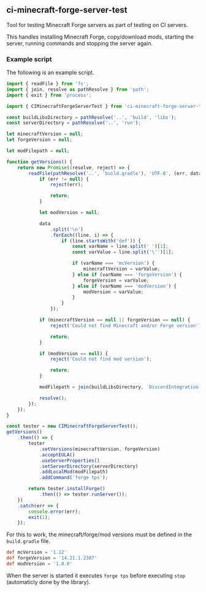 ## ci-minecraft-forge-server-test

Tool for testing Minecraft Forge servers as part of testing on CI servers.

This handles installing Minecraft Forge, copy/download mods, starting the server, running commands and stopping the server again.

### Example script

The following is an example script.

```typescript
import { readFile } from 'fs';
import { join, resolve as pathResolve } from 'path';
import { exit } from 'process';

import { CIMinecraftForgeServerTest } from 'ci-minecraft-forge-server-test';

const buildLibsDirectory = pathResolve('..', 'build', 'libs');
const serverDirectory = pathResolve('..', 'run');

let minecraftVersion = null;
let forgeVersion = null;

let modFilepath = null;

function getVersions() {
    return new Promise((resolve, reject) => {
        readFile(pathResolve('..', 'build.gradle'), 'UTF-8', (err, data) => {
            if (err != null) {
                reject(err);

                return;
            }

            let modVersion = null;

            data
                .split('\n')
                .forEach((line, i) => {
                    if (line.startsWith('def')) {
                        const varName = line.split(' ')[1];
                        const varValue = line.split('\'')[1];

                        if (varName === 'mcVersion') {
                            minecraftVersion = varValue;
                        } else if (varName === 'forgeVersion') {
                            forgeVersion = varValue;
                        } else if (varName === 'modVersion') {
                            modVersion = varValue;
                        }
                    }
                });

            if (minecraftVersion == null || forgeVersion == null) {
                reject('Could not find Minecraft and/or Forge version');

                return;
            }

            if (modVersion == null) {
                reject('Could not find mod version');

                return;
            }

            modFilepath = join(buildLibsDirectory, `DiscordIntegration-mc${minecraftVersion}-${modVersion}.jar`);

            resolve();
        });
    });
}

const tester = new CIMinecraftForgeServerTest();
getVersions()
    .then(() => {
        tester
            .setVersions(minecraftVersion, forgeVersion)
            .acceptEULA()
            .useServerProperties()
            .setServerDirectory(serverDirectory)
            .addLocalMod(modFilepath)
            .addCommand('forge tps');

        return tester.installForge()
            .then(() => tester.runServer());
    })
    .catch(err => {
        console.error(err);
        exit(1);
    });

```

For this to work, the minecraft/forge/mod versions must be defined in the `build.gradle` file.
```groovy
def mcVersion = '1.12'
def forgeVersion = '14.21.1.2387'
def modVersion = '1.0.0'
```

When the server is started it executes `forge tps` before executing `stop` (automaticly done by the library).